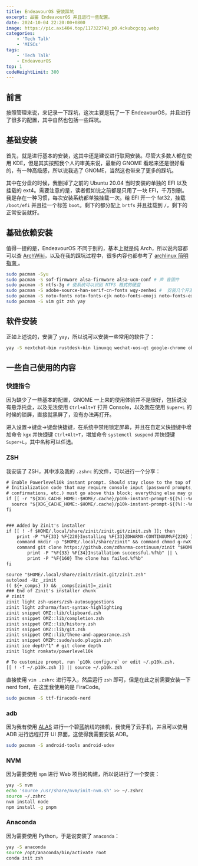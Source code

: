 ```yaml
---
title: EndeavourOS 安装踩坑
excerpt: 品鉴 EndeavourOS 并且进行一些配置。
date: 2024-10-04 22:20:00+0800
image: https://pic.axi404.top/117322748_p0.4ckubcgcqg.webp
categories:
    - 'Tech Talk'
    - 'MISCs'
tags:
    - 'Tech Talk'
    - EndeavourOS
top: 1
codeHeightLimit: 300
---
```


## 前言

按照管理来说，来记录一下踩坑，这次主要是玩了一下 EndeavourOS，并且进行了很多的配置，其中自然也包括一些踩坑。

## 基础安装

首先，就是进行基本的安装，这其中还是建议进行联网安装。尽管大多数人都在使用 KDE，但是其实按照我个人的审美来说，最新的 GNOME 看起来还是很好看的，有一种高级感，所以说我选了 GNOME，当然这也带来了更多的踩坑。

其中在分盘的时候，我删掉了之前的 Ubuntu 20.04 当时安装的单独的 EFI 以及挂载的 ext4。需要注意的是，读者假如说之前都是只用了一块 EFI，千万别删。我是存在一种习惯，每次安装系统都单独挂载一次。给 EFI 开一个 fat32，挂载 `/boot/efi` 并且挂一个标签 `boot`。剩下的都分配上 `brtfs` 并且挂载到 `/`，剩下的正常安装就好。

## 基础依赖安装

值得一提的是，EndeavourOS 不同于别的，基本上就是纯 Arch，所以说内容都可以查 [ArchWiki](https://wiki.archlinux.org/title/Main_page)，以及在我的踩坑过程中，很多内容也都参考了 [archlinux 简明指南
](https://arch.icekylin.online/)。

```bash
sudo pacman -Syu
sudo pacman -S sof-firmware alsa-firmware alsa-ucm-conf # 声 音固件
sudo pacman -S ntfs-3g # 使系统可以识别 NTFS 格式的硬盘
sudo pacman -S adobe-source-han-serif-cn-fonts wqy-zenhei #  安装几个开源中文字体。一般装上文泉驿就能解决大多 wine 应用中文方块的问题
sudo pacman -S noto-fonts noto-fonts-cjk noto-fonts-emoji noto-fonts-extra # 安装谷歌开源字体及表情
sudo pacman -S vim git zsh yay
```

## 软件安装

正如上述说的，安装了 `yay`，所以说可以安装一些常用的软件了：

```bash
yay -S nextchat-bin rustdesk-bin linuxqq wechat-uos-qt google-chrome obsidian
```

## 一些自己使用的内容

### 快捷指令

因为缺少了一些基本的配置，GNOME 一上来的使用体验并不是很好，包括说没有悬浮托盘，以及无法使用 `Ctrl+Alt+T` 打开 Console，以及我在使用 `Super+L` 的时候的锁屏，直接就黑屏了，没有办法再打开。

进入设置->键盘->键盘快捷键，在系统中禁用锁定屏幕，并且在自定义快捷键中增加命令 `kgx` 并快捷键 `Ctrl+Alt+T`，增加命令 `systemctl suspend` 并快捷键 `Super+L`，其中名称可以任选。

### ZSH

我安装了 ZSH，其中涉及我的 `.zshrc` 的文件，可以进行一个分享：

```txt
# Enable Powerlevel10k instant prompt. Should stay close to the top of ~/.zshrc.
# Initialization code that may require console input (password prompts, [y/n]
# confirmations, etc.) must go above this block; everything else may go below.
if [[ -r "${XDG_CACHE_HOME:-$HOME/.cache}/p10k-instant-prompt-${(%):-%n}.zsh" ]]; then
  source "${XDG_CACHE_HOME:-$HOME/.cache}/p10k-instant-prompt-${(%):-%n}.zsh"
fi


### Added by Zinit's installer
if [[ ! -f $HOME/.local/share/zinit/zinit.git/zinit.zsh ]]; then
    print -P "%F{33} %F{220}Installing %F{33}ZDHARMA-CONTINUUM%F{220} Initiative Plugin Manager (%F{33}zdharma-continuum/zinit%F{220})Ã¢Â�Â¦%f"
    command mkdir -p "$HOME/.local/share/zinit" && command chmod g-rwX "$HOME/.local/share/zinit"
    command git clone https://github.com/zdharma-continuum/zinit "$HOME/.local/share/zinit/zinit.git" && \
        print -P "%F{33} %F{34}Installation successful.%f%b" || \
        print -P "%F{160} The clone has failed.%f%b"
fi

source "$HOME/.local/share/zinit/zinit.git/zinit.zsh"
autoload -Uz _zinit
(( ${+_comps} )) && _comps[zinit]=_zinit
### End of Zinit's installer chunk
# zinit
zinit light zsh-users/zsh-autosuggestions
zinit light zdharma/fast-syntax-highlighting
zinit snippet OMZ::lib/clipboard.zsh
zinit snippet OMZ::lib/completion.zsh
zinit snippet OMZ::lib/history.zsh
zinit snippet OMZ::lib/git.zsh
zinit snippet OMZ::lib/theme-and-appearance.zsh
zinit snippet OMZP::sudo/sudo.plugin.zsh
zinit ice depth"1" # git clone depth
zinit light romkatv/powerlevel10k

# To customize prompt, run `p10k configure` or edit ~/.p10k.zsh.
[[ ! -f ~/.p10k.zsh ]] || source ~/.p10k.zsh
```

直接使用 `vim .zshrc` 进行写入，然后运行 `zsh` 即可，但是在此之前需要安装一下 nerd font，在这里我使用的是 FiraCode。

```bash
sudo pacman -S ttf-firacode-nerd
```

### adb

因为我有使用 [ALAS](https://alas.azurlane.cloud/) 进行一个碧蓝航线的挂机，我使用了云手机，并且可以使用 ADB 进行远程打开 UI 界面，这使得我需要安装 ADB。

```bash
sudo pacman -S android-tools android-udev
```

### NVM

因为需要使用 `npm` 进行 Web 项目的构建，所以说进行了一个安装：

```bash
yay -S nvm
echo 'source /usr/share/nvm/init-nvm.sh' >> ~/.zshrc
source ~/.zshrc 
nvm install node
npm install -g pnpm
```

### Anaconda

因为需要使用 Python，于是说安装了 `anaconda`：

```bash
yay -S anaconda
source /opt/anaconda/bin/activate root
conda init zsh
```